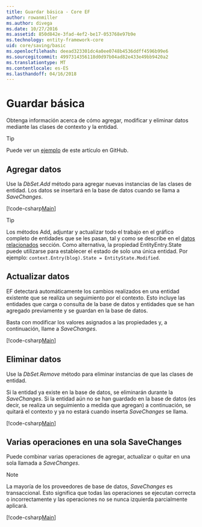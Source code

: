 ```yaml
---
title: Guardar básica - Core EF
author: rowanmiller
ms.author: divega
ms.date: 10/27/2016
ms.assetid: 850d842e-3fad-4ef2-be17-053768e97b9e
ms.technology: entity-framework-core
uid: core/saving/basic
ms.openlocfilehash: deead323301dc4a0ee0748b4536ddff4596b99e6
ms.sourcegitcommit: 4997314356118d0d97b04ad82e433e49bb9420a2
ms.translationtype: MT
ms.contentlocale: es-ES
ms.lasthandoff: 04/16/2018
---
```

# <a name="basic-save"></a>Guardar básica

Obtenga información acerca de cómo agregar, modificar y eliminar datos mediante las clases de contexto y la entidad.

> [!TIP]  
> Puede ver un [ejemplo](https://github.com/aspnet/EntityFramework.Docs/tree/master/samples/core/Saving/Saving/Basics/) de este artículo en GitHub.

## <a name="adding-data"></a>Agregar datos

Use la *DbSet.Add* método para agregar nuevas instancias de las clases de entidad. Los datos se insertará en la base de datos cuando se llama a *SaveChanges*.

[!code-csharp[Main](../../../samples/core/Saving/Saving/Basics/Sample.cs#Add)]

> [!TIP]  
> Los métodos Add, adjuntar y actualizar todo el trabajo en el gráfico completo de entidades que se les pasan, tal y como se describe en el [datos relacionados](related-data.md) sección. Como alternativa, la propiedad EntityEntry.State puede utilizarse para establecer el estado de solo una única entidad. Por ejemplo: `context.Entry(blog).State = EntityState.Modified`.

## <a name="updating-data"></a>Actualizar datos

EF detectará automáticamente los cambios realizados en una entidad existente que se realiza un seguimiento por el contexto. Esto incluye las entidades que carga o consulta de la base de datos y entidades que se han agregado previamente y se guardan en la base de datos.

Basta con modificar los valores asignados a las propiedades y, a continuación, llame a *SaveChanges*.

[!code-csharp[Main](../../../samples/core/Saving/Saving/Basics/Sample.cs#Update)]

## <a name="deleting-data"></a>Eliminar datos

Use la *DbSet.Remove* método para eliminar instancias de que las clases de entidad.

Si la entidad ya existe en la base de datos, se eliminarán durante la *SaveChanges*. Si la entidad aún no se han guardado en la base de datos (es decir, se realiza un seguimiento a medida que agregan) a continuación, se quitará el contexto y ya no estará cuando inserta *SaveChanges* se llama.

[!code-csharp[Main](../../../samples/core/Saving/Saving/Basics/Sample.cs#Remove)]

## <a name="multiple-operations-in-a-single-savechanges"></a>Varias operaciones en una sola SaveChanges

Puede combinar varias operaciones de agregar, actualizar o quitar en una sola llamada a *SaveChanges*.

> [!NOTE]  
> La mayoría de los proveedores de base de datos, *SaveChanges* es transaccional. Esto significa que todas las operaciones se ejecutan correcta o incorrectamente y las operaciones no se nunca izquierda parcialmente aplicará.

[!code-csharp[Main](../../../samples/core/Saving/Saving/Basics/Sample.cs#MultipleOperations)]
